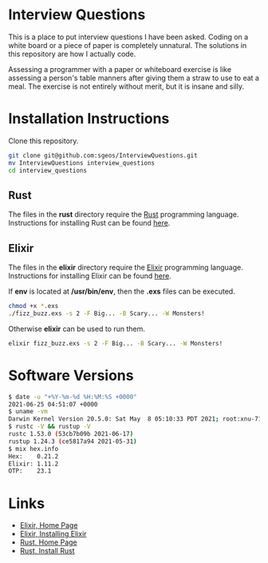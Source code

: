 # Interview Questions

This is a place to put interview questions I have been asked.
Coding on a white board or a piece of paper is completely unnatural.
The solutions in this repository are how I actually code.

Assessing a programmer with a paper or whiteboard exercise is like
assessing a person's table manners after giving them a straw to
use to eat a meal.  The exercise is not entirely without merit,
but it is insane and silly.

# Installation Instructions

Clone this repository.

```sh
git clone git@github.com:sgeos/InterviewQuestions.git
mv InterviewQuestions interview_questions
cd interview_questions
```

## Rust

The files in the **rust** directory require the [Rust][rust-home]
programming language.
Instructions for installing Rust can be found [here][rust-install].

## Elixir

The files in the **elixir** directory require the [Elixir][elixir-home]
programming language.
Instructions for installing Elixir can be found [here][elixir-install].

If **env** is located at **/usr/bin/env**, then the **.exs** files
can be executed.

```sh
chmod +x *.exs
./fizz_buzz.exs -s 2 -F Big... -B Scary... -W Monsters!
```

Otherwise **elixir** can be used to run them.

```sh
elixir fizz_buzz.exs -s 2 -F Big... -B Scary... -W Monsters!
```

# Software Versions

```sh
$ date -u "+%Y-%m-%d %H:%M:%S +0000"
2021-06-25 04:51:07 +0000
$ uname -vm
Darwin Kernel Version 20.5.0: Sat May  8 05:10:33 PDT 2021; root:xnu-7195.121.3~9/RELEASE_X86_64 x86_64
$ rustc -V && rustup -V
rustc 1.53.0 (53cb7b09b 2021-06-17)
rustup 1.24.3 (ce5817a94 2021-05-31)
$ mix hex.info
Hex:    0.21.2
Elixir: 1.11.2
OTP:    23.1
```

# Links

- [Elixir, Home Page][elixir-home]
- [Elixir, Installing Elixir][elixir-install]
- [Rust, Home Page][rust-home]
- [Rust, Install Rust][rust-install]

[elixir-home]:    http://elixir-lang.org
[elixir-install]: http://elixir-lang.org/install.html
[rust-home]:      https://www.rust-lang.org
[rust-install]:   https://www.rust-lang.org/tools/install

